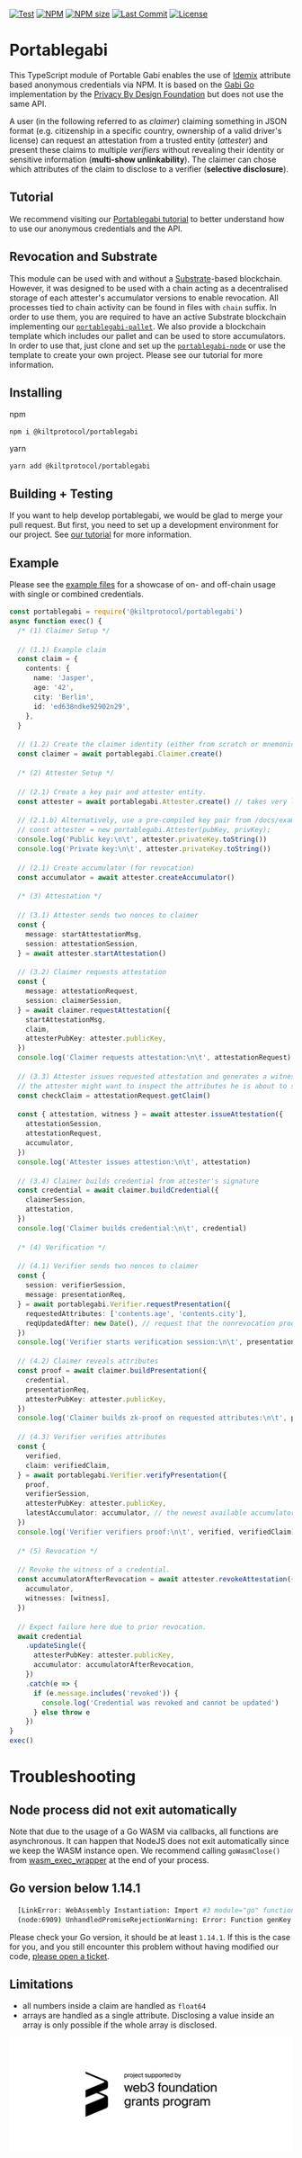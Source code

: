 [![Test](https://github.com/KILTprotocol/portablegabi/workflows/Test/badge.svg)](https://github.com/KILTprotocol/portablegabi/actions)
[![NPM](https://img.shields.io/npm/v/@kiltprotocol/portablegabi)](https://www.npmjs.com/package/@kiltprotocol/portablegabi)
[![NPM size](https://img.shields.io/bundlephobia/min/@kiltprotocol/portablegabi)](https://www.npmjs.com/package/@kiltprotocol/portablegabi)
[![Last Commit](https://img.shields.io/github/last-commit/KILTprotocol/portablegabi)](https://github.com/KILTprotocol/portablegabi/commits/develop)
[![License](https://img.shields.io/npm/l/@kiltprotocol/portablegabi)](https://github.com/KILTprotocol/portablegabi/blob/develop/LICENSE)


# Portablegabi

This TypeScript module of Portable Gabi enables the use of [Idemix](http://www.research.ibm.com/labs/zurich/idemix/) attribute based anonymous credentials via NPM. It is based on the [Gabi Go](https://github.com/privacybydesign/gabi) implementation by the [Privacy By Design Foundation](https://privacybydesign.foundation/) but does not use the same API.

A user (in the following referred to as _claimer_) claiming something in JSON format (e.g. citizenship in a specific country, ownership of a valid driver's license) can request an attestation from a trusted entity (_attester_) and present these claims to multiple _verifiers_ without revealing their identity or sensitive information (**multi-show unlinkability**).
The claimer can chose which attributes of the claim to disclose to a verifier (**selective disclosure**).

## Tutorial

We recommend visiting our [Portablegabi tutorial](https://kiltprotocol.github.io/portablegabi-tutorial/) to better understand how to use our anonymous credentials and the API.

## Revocation and Substrate

This module can be used with and without a [Substrate](https://www.parity.io/substrate/)-based blockchain.
However, it was designed to be used with a chain acting as a decentralised storage of each attester's accumulator versions to enable revocation.
All processes tied to chain activity can be found in files with `chain` suffix. In order to use them, you are required to have an active Substrate blockchain implementing our [`portablegabi-pallet`](https://github.com/KILTprotocol/portablegabi-pallet).
We also provide a blockchain template which includes our pallet and can be used to store accumulators.
In order to use that, just clone and set up the [`portablegabi-node`](https://github.com/KILTprotocol/portablegabi-node) or use the template to create your own project. Please see our tutorial for more information.

## Installing

npm
```
npm i @kiltprotocol/portablegabi
```

yarn
```
yarn add @kiltprotocol/portablegabi
```


## Building + Testing

If you want to help develop portablegabi, we would be glad to merge your pull request.
But first, you need to set up a development environment for our project.
See [our tutorial](https://kiltprotocol.github.io/portablegabi-tutorial/6_development.html) for more information.

## Example

Please see the [example files](docs/examples/) for a showcase of on- and off-chain usage with single or combined credentials.

```typescript
const portablegabi = require('@kiltprotocol/portablegabi')
async function exec() {
  /* (1) Claimer Setup */

  // (1.1) Example claim
  const claim = {
    contents: {
      name: 'Jasper',
      age: '42',
      city: 'Berlin',
      id: 'ed638ndke92902n29',
    },
  }

  // (1.2) Create the claimer identity (either from scratch or mnemonic seed).
  const claimer = await portablegabi.Claimer.create()

  /* (2) Attester Setup */

  // (2.1) Create a key pair and attester entity.
  const attester = await portablegabi.Attester.create() // takes very long due to finding safe prime numbers (~10-20 minutes)

  // (2.1.b) Alternatively, use a pre-compiled key pair from /docs/examples/exampleReadme.js
  // const attester = new portablegabi.Attester(pubKey, privKey);
  console.log('Public key:\n\t', attester.privateKey.toString())
  console.log('Private key:\n\t', attester.privateKey.toString())

  // (2.1) Create accumulator (for revocation)
  const accumulator = await attester.createAccumulator()

  /* (3) Attestation */

  // (3.1) Attester sends two nonces to claimer
  const {
    message: startAttestationMsg,
    session: attestationSession,
  } = await attester.startAttestation()

  // (3.2) Claimer requests attestation
  const {
    message: attestationRequest,
    session: claimerSession,
  } = await claimer.requestAttestation({
    startAttestationMsg,
    claim,
    attesterPubKey: attester.publicKey,
  })
  console.log('Claimer requests attestation:\n\t', attestationRequest)

  // (3.3) Attester issues requested attestation and generates a witness which can be used to revoke the attestation
  // the attester might want to inspect the attributes he is about to sign
  const checkClaim = attestationRequest.getClaim()

  const { attestation, witness } = await attester.issueAttestation({
    attestationSession,
    attestationRequest,
    accumulator,
  })
  console.log('Attester issues attestion:\n\t', attestation)

  // (3.4) Claimer builds credential from attester's signature
  const credential = await claimer.buildCredential({
    claimerSession,
    attestation,
  })
  console.log('Claimer builds credential:\n\t', credential)

  /* (4) Verification */

  // (4.1) Verifier sends two nonces to claimer
  const {
    session: verifierSession,
    message: presentationReq,
  } = await portablegabi.Verifier.requestPresentation({
    requestedAttributes: ['contents.age', 'contents.city'],
    reqUpdatedAfter: new Date(), // request that the nonrevocation proof contains an accumulator which was created after this date or that the accumulator is the newest available
  })
  console.log('Verifier starts verification session:\n\t', presentationReq)

  // (4.2) Claimer reveals attributes
  const proof = await claimer.buildPresentation({
    credential,
    presentationReq,
    attesterPubKey: attester.publicKey,
  })
  console.log('Claimer builds zk-proof on requested attributes:\n\t', proof)

  // (4.3) Verifier verifies attributes
  const {
    verified,
    claim: verifiedClaim,
  } = await portablegabi.Verifier.verifyPresentation({
    proof,
    verifierSession,
    attesterPubKey: attester.publicKey,
    latestAccumulator: accumulator, // the newest available accumulator
  })
  console.log('Verifier verifiers proof:\n\t', verified, verifiedClaim)

  /* (5) Revocation */

  // Revoke the witness of a credential.
  const accumulatorAfterRevocation = await attester.revokeAttestation({
    accumulator,
    witnesses: [witness],
  })

  // Expect failure here due to prior revocation.
  await credential
    .updateSingle({
      attesterPubKey: attester.publicKey,
      accumulator: accumulatorAfterRevocation,
    })
    .catch(e => {
      if (e.message.includes('revoked')) {
        console.log('Credential was revoked and cannot be updated')
      } else throw e
    })
}
exec()
```

# Troubleshooting

## Node process did not exit automatically

Note that due to the usage of a Go WASM via callbacks, all functions are asynchronous. It can happen that NodeJS does not exit automatically since we keep the WASM instance open. We recommend calling `goWasmClose()` from [wasm_exec_wrapper](src/wasm/wasm_exec_wrapper.ts) at the end of your process.

## Go version below 1.14.1

```bash
  [LinkError: WebAssembly Instantiation: Import #3 module="go" function="runtime.nanotime" error: function import requires a callable]
  (node:6909) UnhandledPromiseRejectionWarning: Error: Function genKey missing in WASM
```

Please check your Go version, it should be at least `1.14.1`. If this is the case for you, and you still encounter this problem without having modified our code, [please open a ticket](https://github.com/KILTprotocol/portablegabi/issues/new).

## Limitations

- all numbers inside a claim are handled as `float64`
- arrays are handled as a single attribute. Disclosing a value inside an array is only possible if the whole array is disclosed.

![](./web3_foundation_grants_badge_black.svg)
